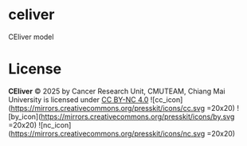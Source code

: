 # celiver
CEliver model 





# License
**CEliver** © 2025 by Cancer Research Unit, CMUTEAM, Chiang Mai University is licensed under <a href="https://creativecommons.org/licenses/by-nc/4.0/">CC BY-NC 4.0</a> ![cc_icon](https://mirrors.creativecommons.org/presskit/icons/cc.svg =20x20) ![by_icon](https://mirrors.creativecommons.org/presskit/icons/by.svg =20x20) ![nc_icon](https://mirrors.creativecommons.org/presskit/icons/nc.svg =20x20) 

